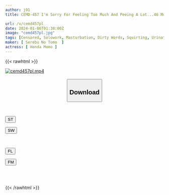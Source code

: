 ```yaml
---
author: j91
title: CEMD-457 I'm Sorry For Feeling Too Much And Peeing A Lot...46 Momo Honda

url: /v/cemd457pl
date: 2024-01-06T01:30:00Z
image: "cemd457pl.jpg"
tags: [Censored, Solowork, Masturbation, Dirty Words, Squirting, Urination, Acme · Orgasm	]
maker: [ Serebu No Tomo  ]
actress: [ Honda Momo ]
---
```



{{< rawhtml >}}

<div class="video" data-videoid="bkA38ZgrYWCPaXq">
    <a href="javascript:;">
        <img src="/v/cemd457pl/cemd457pl.jpg" width="WIDTH" height="HEIGHT" alt="cemd457pl.mp4" loading="lazy">
    </a>
</div>

<script type="text/javascript" src="https://j91.asia/asset/on-demand-st.js"></script>

<br>
  <link rel="stylesheet" href="https://j91.asia/asset/bs5.css">
  
  <center>
  <button class="btn btn-primary" type="button" data-bs-toggle="collapse" data-bs-target=".multi-collapse" aria-expanded="false" aria-controls="multiCollapseExample1 multiCollapseExample2"><h2>Download</h2></button></center>
</p>
<div class="row">
  <div class="col">
    <div class="collapse multi-collapse" id="multiCollapseExample1">
      <div class="card card-body">
	      	      <br>
<div class="buttons">  
<p><a href="https://streamtape.to/v/bkA38ZgrYWCPaXq" target="_blank"><button class="btn-hover color-3"><i class="fa fa-download"></i> ST</button></a></p>
<p><a href="https://flaswish.com/2icy1ofesge9" target="_blank"><button class="btn-hover color-2"><i class="fa fa-download"></i> SW</button></a></p></div>
    </div>
  </div>
</div>
  <div class="col">
    <div class="collapse multi-collapse" id="multiCollapseExample2">
      <div class="card card-body">
	      <br>
<div class="buttons">
<p><a href="javascript:;" target="_blank"><button class="btn-hover color-9"><i class="fa fa-download"></i> FL</button></a></p>
<p><a href="javascript:;" target="_blank"><button class="btn-hover color-8"><i class="fa fa-download"></i> FM</button></a></p></div>
<br><br>
      </div>
    </div>
  </div>
</div>

{{< /rawhtml >}}